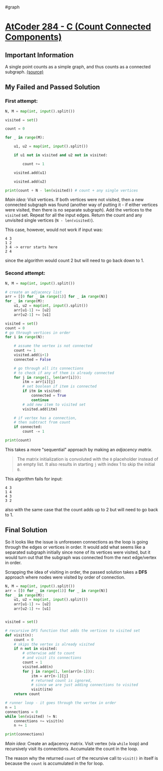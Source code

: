 #graph
# [AtCoder 284 - C (Count Connected Components)](https://atcoder.jp/contests/abc284/tasks/abc284_c)

## Important Information

A single point counts as a simple graph, and thus counts as a connected subgraph. [(source)](https://math.stackexchange.com/questions/446265/is-a-graph-with-only-one-node-a-connected-graph)

## My Failed and Passed Solution

### First attempt:
```python
N, M = map(int, input().split())

visited = set()

count = 0

for _ in range(M):

    u1, u2 = map(int, input().split())

    if u1 not in visited and u2 not in visited:

        count += 1

    visited.add(u1)

    visited.add(u2)

print(count + N - len(visited)) # count + any single vertices
```

*Main idea:* Visit vertices. If both vertices were not visited, then a new connected subgraph was found (another way of putting it - if either vertices were visited, then there is no separate subgraph). Add the vertices to the `visited` set. Repeat for all the input edges. Return the count and any unvisited single vertices (`N - len(visited)`).

This case, however, would not work if input was:
```
4 3
1 2 
3 4 -> error starts here
2 4
```
since the algorithm would count 2 but will need to go back down to 1.

### Second attempt:
```python
N, M = map(int, input().split())

# create an adjacency list
arr = [[0 for _ in range(1)] for _ in range(N)]
for _ in range(M):
    u1, u2 = map(int, input().split())
    arr[u1-1] += [u2]
    arr[u2-1] += [u1]

visited = set()
count = 0
# go through vertices in order
for i in range(N):

	# assume the vertex is not connected
    count += 1
    visited.add(i+1)
    connected = False

	# go through all its connections 
	# to check if any of them is already connected
    for j in range(1, len(arr[i])):
        itm = arr[i][j]
        # set boolean if item is connected
        if itm in visited:
            connected = True
            continue
        # add new item to visited set
        visited.add(itm)

	# if vertex has a connection, 
	# then subtract from count
    if connected:
        count -= 1

print(count)
```

This takes a more "sequential" approach by making an *adjacency matrix*. 
> The matrix initialization is convoluted with the `0` placeholder instead of an empty list. It also results in starting `j` with index 1 to skip the initial `0`.

This algorithm fails for input:
```
4 3
1 4
4 3
3 2
```
also with the same case that the count adds up to 2 but will need to go back to 1.

## Final Solution

So it looks like the issue is unforeseen connections as the loop is going through the edges or vertices in order. It would add what seems like a separated subgraph initially since none of its vertices were visited, but it would turn out that the subgraph was connected from the next edge/vertex in order.

Scrapping the idea of visiting in order, the passed solution takes a **DFS** approach where nodes were visited by order of connection.

```python
N, M = map(int, input().split())
arr = [[0 for _ in range(1)] for _ in range(N)]
for _ in range(M):
    u1, u2 = map(int, input().split())
    arr[u1-1] += [u2]
    arr[u2-1] += [u1]


visited = set()

# recursive DFS function that adds the vertices to visited set
def visit(n):
    count = 0
    # skips the vertex is already visited
    if n not in visited:
	    # otherwise add to count 
	    # and visit its connections
        count = 1
        visited.add(n)
        for j in range(1, len(arr[n-1])):
            itm = arr[n-1][j]
            # returned count is ignored, 
            # since we are just adding connections to visited
            visit(itm)
    return count

# runner loop - it goes through the vertex in order
n = 1
connections = 0
while len(visited) != N:
    connections += visit(n)
    n += 1

print(connections)
```

*Main idea*: Create an adjacency matrix. Visit vertex (via `while` loop) and recursively visit its connections. Accumulate the count in the loop.

The reason why the returned `count` of the recursive call to `visit()` in itself is because the `count` is accumulated in the for loop.